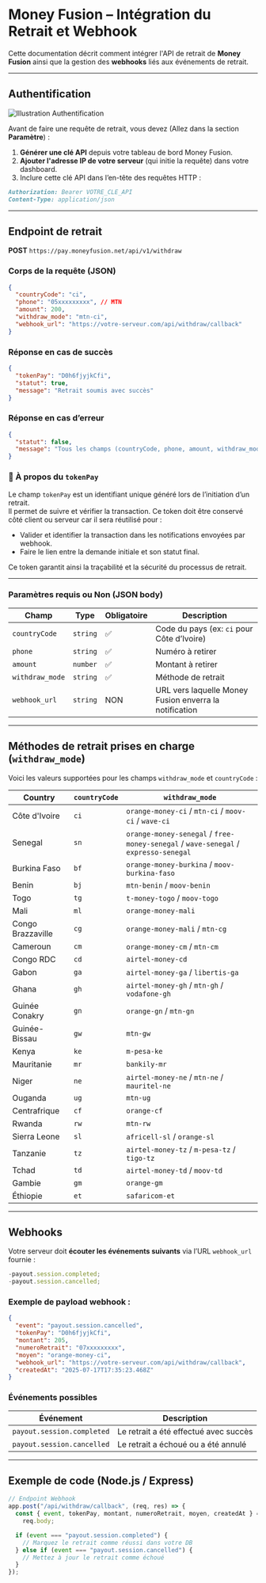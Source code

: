 # Money Fusion – Intégration du Retrait et Webhook

Cette documentation décrit comment intégrer l'API de retrait de **Money Fusion** ainsi que la gestion des **webhooks** liés aux événements de retrait.

---

## Authentification

![Illustration Authentification](https://sc-digital.nyc3.cdn.digitaloceanspaces.com/sc-digital/images/1753185228523-api_key_docs.png)

Avant de faire une requête de retrait, vous devez (Allez dans la section **Paramètre**) :

1. **Générer une clé API** depuis votre tableau de bord Money Fusion.
2. **Ajouter l'adresse IP de votre serveur** (qui initie la requête) dans votre dashboard.
3. Inclure cette clé API dans l’en-tête des requêtes HTTP :

```md
Authorization: Bearer VOTRE_CLE_API
Content-Type: application/json
```

---

## Endpoint de retrait

**POST** `https://pay.moneyfusion.net/api/v1/withdraw`

### Corps de la requête (JSON)

```json
{
  "countryCode": "ci",
  "phone": "05xxxxxxxxx", // MTN
  "amount": 200,
  "withdraw_mode": "mtn-ci",
  "webhook_url": "https://votre-serveur.com/api/withdraw/callback"
}
```

### Réponse en cas de succès

```json
{
  "tokenPay": "D0h6fjyjkCfi",
  "statut": true,
  "message": "Retrait soumis avec succès"
}
```

### Réponse en cas d’erreur

```json
{
  "statut": false,
  "message": "Tous les champs (countryCode, phone, amount, withdraw_mode) sont requis."
}
```

### 🔐 À propos du `tokenPay`

Le champ `tokenPay` est un identifiant unique généré lors de l’initiation d’un retrait.  
Il permet de suivre et vérifier la transaction. Ce token doit être conservé côté client ou serveur car il sera réutilisé pour :

- Valider et identifier la transaction dans les notifications envoyées par webhook.
- Faire le lien entre la demande initiale et son statut final.

Ce token garantit ainsi la traçabilité et la sécurité du processus de retrait.

---

### Paramètres requis ou Non (JSON body)

| Champ           | Type     | Obligatoire | Description                                            |
| --------------- | -------- | ----------- | ------------------------------------------------------ |
| `countryCode`   | `string` | ✅          | Code du pays (ex: `ci` pour Côte d’Ivoire)             |
| `phone`         | `string` | ✅          | Numéro à retirer                                       |
| `amount`        | `number` | ✅          | Montant à retirer                                      |
| `withdraw_mode` | `string` | ✅          | Méthode de retrait                                     |
| `webhook_url`   | `string` | NON         | URL vers laquelle Money Fusion enverra la notification |

---

## Méthodes de retrait prises en charge (`withdraw_mode`)

Voici les valeurs supportées pour les champs `withdraw_mode` et `countryCode` :

| Country           | `countryCode` | `withdraw_mode`                                                                     |
| ----------------- | ------------- | ----------------------------------------------------------------------------------- |
| Côte d'Ivoire     | `ci`          | `orange-money-ci` / `mtn-ci` / `moov-ci` / `wave-ci`                                |
| Senegal           | `sn`          | `orange-money-senegal` / `free-money-senegal` / `wave-senegal` / `expresso-senegal` |
| Burkina Faso      | `bf`          | `orange-money-burkina` / `moov-burkina-faso`                                        |
| Benin             | `bj`          | `mtn-benin` / `moov-benin`                                                          |
| Togo              | `tg`          | `t-money-togo` / `moov-togo`                                                        |
| Mali              | `ml`          | `orange-money-mali`                                                                 |
| Congo Brazzaville | `cg`          | `orange-money-mali` / `mtn-cg`                                                      |
| Cameroun          | `cm`          | `orange-money-cm` / `mtn-cm`                                                        |
| Congo RDC         | `cd`          | `airtel-money-cd`                                                                   |
| Gabon             | `ga`          | `airtel-money-ga` / `libertis-ga`                                                   |
| Ghana             | `gh`          | `airtel-money-gh` / `mtn-gh` / `vodafone-gh`                                        |
| Guinée Conakry    | `gn`          | `orange-gn` / `mtn-gn`                                                              |
| Guinée-Bissau     | `gw`          | `mtn-gw`                                                                            |
| Kenya             | `ke`          | `m-pesa-ke`                                                                         |
| Mauritanie        | `mr`          | `bankily-mr`                                                                        |
| Niger             | `ne`          | `airtel-money-ne` / `mtn-ne` / `mauritel-ne`                                        |
| Ouganda           | `ug`          | `mtn-ug`                                                                            |
| Centrafrique      | `cf`          | `orange-cf`                                                                         |
| Rwanda            | `rw`          | `mtn-rw`                                                                            |
| Sierra Leone      | `sl`          | `africell-sl` / `orange-sl`                                                         |
| Tanzanie          | `tz`          | `airtel-money-tz` / `m-pesa-tz` / `tigo-tz`                                         |
| Tchad             | `td`          | `airtel-money-td` / `moov-td`                                                       |
| Gambie            | `gm`          | `orange-gm`                                                                         |
| Éthiopie          | `et`          | `safaricom-et`                                                                      |

---

## Webhooks

Votre serveur doit **écouter les événements suivants** via l’URL `webhook_url` fournie :

```js
-payout.session.completed;
-payout.session.cancelled;
```

### Exemple de payload webhook :

```json
{
  "event": "payout.session.cancelled",
  "tokenPay": "D0h6fjyjkCfi",
  "montant": 205,
  "numeroRetrait": "07xxxxxxxxx",
  "moyen": "orange-money-ci",
  "webhook_url": "https://votre-serveur.com/api/withdraw/callback",
  "createdAt": "2025-07-17T17:35:23.468Z"
}
```

### Événements possibles

| Événement                  | Description                           |
| -------------------------- | ------------------------------------- |
| `payout.session.completed` | Le retrait a été effectué avec succès |
| `payout.session.cancelled` | Le retrait a échoué ou a été annulé   |

---

## Exemple de code (Node.js / Express)

```js
// Endpoint Webhook
app.post("/api/withdraw/callback", (req, res) => {
  const { event, tokenPay, montant, numeroRetrait, moyen, createdAt } =
    req.body;

  if (event === "payout.session.completed") {
    // Marquez le retrait comme réussi dans votre DB
  } else if (event === "payout.session.cancelled") {
    // Mettez à jour le retrait comme échoué
  }
});
```
